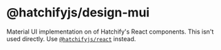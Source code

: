 # @hatchifyjs/design-mui

Material UI implementation on of Hatchify's React components. This isn't used directly. Use [`@hatchifyjs/react`](https://github.com/bitovi/hatchify/blob/main/docs/react/README.md) instead.

